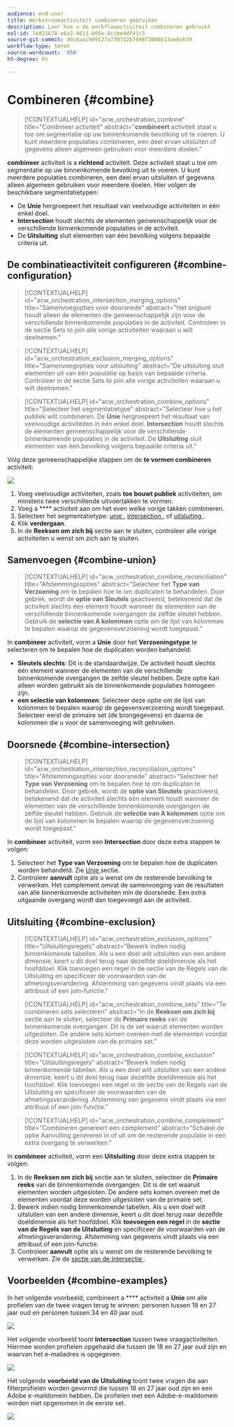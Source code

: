 ```yaml
---
audience: end-user
title: Werkstroomactiviteit combineren gebruiken
description: Leer hoe u de workflowactiviteit combineren gebruikt
exl-id: 7e821678-e6a2-4613-b05e-6ccbe4df41c3
source-git-commit: d6c6aac9d9127a770732b709873008613ae8c639
workflow-type: tm+mt
source-wordcount: '950'
ht-degree: 6%

---
```


# Combineren {#combine}

>[!CONTEXTUALHELP]
>id="acw_orchestration_combine"
>title="Combineer activiteit"
>abstract="**combineert** activiteit staat u toe om segmentatie op uw binnenkomende bevolking uit te voeren. U kunt meerdere populaties combineren, een deel ervan uitsluiten of gegevens alleen algemeen gebruiken voor meerdere doelen."

**combineer** activiteit is a **richtend** activiteit. Deze activiteit staat u toe om segmentatie op uw binnenkomende bevolking uit te voeren. U kunt meerdere populaties combineren, een deel ervan uitsluiten of gegevens alleen algemeen gebruiken voor meerdere doelen. Hier volgen de beschikbare segmentatietypen:

<!--
The **Combine** activity can be placed after any other activity, but not at the beginning of the workflow. Any activity can be placed after the **Combine**.
-->

* De **Unie** hergroepeert het resultaat van veelvoudige activiteiten in één enkel doel.
* **Intersection** houdt slechts de elementen gemeenschappelijk voor de verschillende binnenkomende populaties in de activiteit.
* De **Uitsluiting** sluit elementen van één bevolking volgens bepaalde criteria uit.

## De combinatieactiviteit configureren {#combine-configuration}

>[!CONTEXTUALHELP]
>id="acw_orchestration_intersection_merging_options"
>title="Samenvoegopties voor doorsnede"
>abstract="Het snijpunt houdt alleen de elementen die gemeenschappelijk zijn voor de verschillende binnenkomende populaties in de activiteit. Controleer in de sectie Sets to join alle vorige activiteiten waaraan u wilt deelnemen."

>[!CONTEXTUALHELP]
>id="acw_orchestration_exclusion_merging_options"
>title="Samenvoegopties voor uitsluiting"
>abstract="De uitsluiting sluit elementen uit van één populatie op basis van bepaalde criteria. Controleer in de sectie Sets to join alle vorige activiteiten waaraan u wilt deelnemen."

>[!CONTEXTUALHELP]
>id="acw_orchestration_combine_options"
>title="Selecteer het segmentatietype"
>abstract="Selecteer hoe u het publiek wilt combineren. De **Unie** hergroepeert het resultaat van veelvoudige activiteiten in één enkel doel. **Intersection** houdt slechts de elementen gemeenschappelijk voor de verschillende binnenkomende populaties in de activiteit. De **Uitsluiting** sluit elementen van één bevolking volgens bepaalde criteria uit."

Volg deze gemeenschappelijke stappen om de **te vormen combineren** activiteit:

![](../assets/workflow-combine.png)

1. Voeg veelvoudige activiteiten, zoals **toe bouwt publiek** activiteiten, om minstens twee verschillende uitvoertakken te vormen.
1. Voeg a **** activiteit aan om het even welke vorige takken combineren.
1. Selecteer het segmentatietype: [ unie ](#union), [ intersection ](#intersection), of [ uitsluiting ](#exclusion).
1. Klik **verdergaan**.
1. In de **Reeksen om zich bij** sectie aan te sluiten, controleer alle vorige activiteiten u wenst om zich aan te sluiten.

## Samenvoegen {#combine-union}

>[!CONTEXTUALHELP]
>id="acw_orchestration_combine_reconciliation"
>title="Afstemmingsopties"
>abstract="Selecteer het **Type van Verzoening** om te bepalen hoe te om duplicaten te behandelen. Door gebrek, wordt de **optie van Sleutels** geactiveerd, betekenend dat de activiteit slechts één element houdt wanneer de elementen van de verschillende binnenkomende overgangen de zelfde sleutel hebben. Gebruik de **selectie van A kolommen** optie om de lijst van kolommen te bepalen waarop de gegevensverzoening wordt toegepast."

In **combineer** activiteit, vorm a **Unie** door het **Verzoeningstype** te selecteren om te bepalen hoe de duplicaten worden behandeld:

* **Sleutels slechts**: Dit is de standaardwijze. De activiteit houdt slechts één element wanneer de elementen van de verschillende binnenkomende overgangen de zelfde sleutel hebben. Deze optie kan alleen worden gebruikt als de binnenkomende populaties homogeen zijn.
* **een selectie van kolommen**: Selecteer deze optie om de lijst van kolommen te bepalen waarop de gegevensverzoening wordt toegepast. Selecteer eerst de primaire set (de brongegevens) en daarna de kolommen die u voor de samenvoeging wilt gebruiken.

## Doorsnede {#combine-intersection}

>[!CONTEXTUALHELP]
>id="acw_orchestration_intersection_reconciliation_options"
>title="Afstemmingsopties voor doorsnede"
>abstract="Selecteer het **Type van Verzoening** om te bepalen hoe te om duplicaten te behandelen. Door gebrek, wordt de **optie van Sleutels** geactiveerd, betekenend dat de activiteit slechts één element houdt wanneer de elementen van de verschillende binnenkomende overgangen de zelfde sleutel hebben. Gebruik de **selectie van A kolommen** optie om de lijst van kolommen te bepalen waarop de gegevensverzoening wordt toegepast."

In **combineer** activiteit, vorm een **Intersection** door deze extra stappen te volgen:

1. Selecteer het **Type van Verzoening** om te bepalen hoe de duplicaten worden behandeld. Zie [ Unie ](#union) sectie.
1. Controleer **aanvult** optie als u wenst om de resterende bevolking te verwerken. Het complement omvat de samenvoeging van de resultaten van alle binnenkomende activiteiten min de doorsnede. Een extra uitgaande overgang wordt dan toegevoegd aan de activiteit.

## Uitsluiting {#combine-exclusion}

>[!CONTEXTUALHELP]
>id="acw_orchestration_exclusion_options"
>title="Uitsluitingsregels"
>abstract="Bewerk indien nodig binnenkomende tabellen. Als u een doel wilt uitsluiten van een andere dimensie, keert u dit doel terug naar dezelfde doeldimensie als het hoofddoel. Klik toevoegen een regel in de sectie van de Regels van de Uitsluiting en specificeer de voorwaarden van de afmetingsverandering. Afstemming van gegevens vindt plaats via een attribuut of een join-functie."

>[!CONTEXTUALHELP]
>id="acw_orchestration_combine_sets"
>title="Te combineren sets selecteren"
>abstract="In de **Reeksen om zich bij** sectie aan te sluiten, selecteer de **Primaire reeks** van de binnenkomende overgangen. Dit is de set waaruit elementen worden uitgesloten. De andere sets komen overeen met de elementen voordat deze worden uitgesloten van de primaire set."

>[!CONTEXTUALHELP]
>id="acw_orchestration_combine_exclusion"
>title="Uitsluitingsregels"
>abstract="Bewerk indien nodig binnenkomende tabellen. Als u een doel wilt uitsluiten van een andere dimensie, keert u dit doel terug naar dezelfde doeldimensie als het hoofddoel. Klik toevoegen een regel in de sectie van de Regels van de Uitsluiting en specificeer de voorwaarden van de afmetingsverandering. Afstemming van gegevens vindt plaats via een attribuut of een join-functie."

>[!CONTEXTUALHELP]
>id="acw_orchestration_combine_complement"
>title="Combineren genereert een complement"
>abstract="Schakel de optie Aanvulling genereren in of uit om de resterende populatie in een extra overgang te verwerken."

In **combineer** activiteit, vorm een **Uitsluiting** door deze extra stappen te volgen:

1. In de **Reeksen om zich bij** sectie aan te sluiten, selecteer de **Primaire reeks** van de binnenkomende overgangen. Dit is de set waaruit elementen worden uitgesloten. De andere sets komen overeen met de elementen voordat deze worden uitgesloten van de primaire set.
1. Bewerk indien nodig binnenkomende tabellen. Als u een doel wilt uitsluiten van een andere dimensie, keert u dit doel terug naar dezelfde doeldimensie als het hoofddoel. Klik **toevoegen een regel** in de **sectie van de Regels van de Uitsluiting** en specificeer de voorwaarden van de afmetingsverandering. Afstemming van gegevens vindt plaats via een attribuut of een join-functie.
1. Controleer **aanvult** optie als u wenst om de resterende bevolking te verwerken. Zie de [ sectie van de Intersectie ](#intersection).

## Voorbeelden {#combine-examples}

In het volgende voorbeeld, combineert a **** activiteit a **Unie** om alle profielen van de twee vragen terug te winnen: personen tussen 18 en 27 jaar oud en personen tussen 34 en 40 jaar oud.

![](../assets/workflow-union-example.png)

Het volgende voorbeeld toont **Intersection** tussen twee vraagactiviteiten. Hiermee worden profielen opgehaald die tussen de 18 en 27 jaar oud zijn en waarvan het e-mailadres is opgegeven.

![](../assets/workflow-intersection-example.png)

Het volgende **voorbeeld van de Uitsluiting** toont twee vragen die aan filterprofielen worden gevormd die tussen 18 en 27 jaar oud zijn en een Adobe e-maildomein hebben. De profielen met een Adobe-e-maildomein worden niet opgenomen in de eerste set.

![](../assets/workflow-exclusion-example.png)